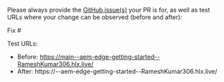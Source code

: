Please always provide the [GitHub issue(s)](../issues) your PR is for, as well as test URLs where your change can be observed (before and after):

Fix #<gh-issue-id>

Test URLs:
- Before: https://main--aem-edge-getting-started--RameshKumar306.hlx.live/
- After: https://<branch>--aem-edge-getting-started--RameshKumar306.hlx.live/
